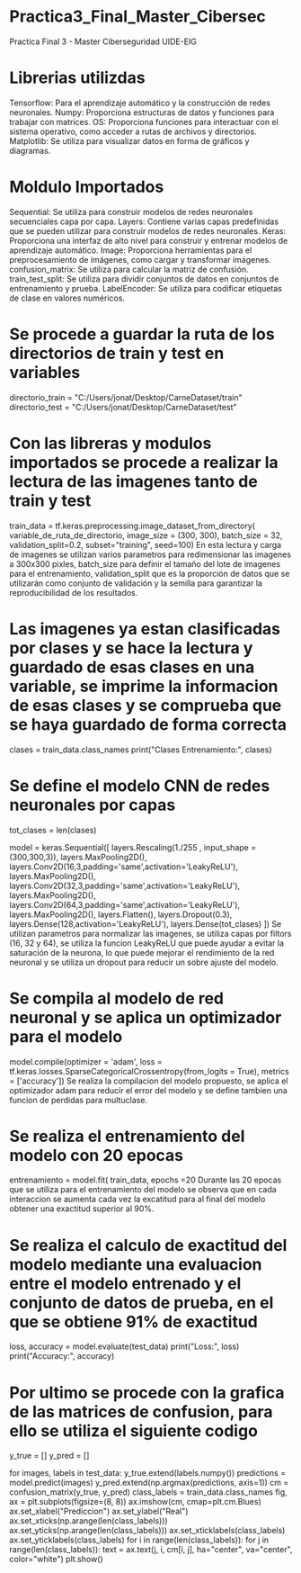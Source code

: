 # Practica3_Final_Master_Cibersec
Practica Final 3 - Master Ciberseguridad UIDE-EIG

# Librerias utilizdas 
Tensorflow: Para el aprendizaje automático y la construcción de redes neuronales.
Numpy: Proporciona estructuras de datos y funciones para trabajar con matrices.
OS: Proporciona funciones para interactuar con el sistema operativo, como acceder a rutas de archivos y directorios.
Matplotlib: Se utiliza para visualizar datos en forma de gráficos y diagramas.

# Moldulo Importados
Sequential: Se utiliza para construir modelos de redes neuronales secuenciales capa por capa.
Layers: Contiene varias capas predefinidas que se pueden utilizar para construir modelos de redes neuronales.
Keras: Proporciona una interfaz de alto nivel para construir y entrenar modelos de aprendizaje automático.
Image: Proporciona herramientas para el preprocesamiento de imágenes, como cargar y transformar imágenes.
confusion_matrix: Se utiliza para calcular la matriz de confusión.
train_test_split: Se utiliza para dividir conjuntos de datos en conjuntos de entrenamiento y prueba.
LabelEncoder: Se utiliza para codificar etiquetas de clase en valores numéricos.

# Se procede a guardar la ruta de los directorios de train y test en variables
directorio_train = "C:/Users/jonat/Desktop/CarneDataset/train"
directorio_test = "C:/Users/jonat/Desktop/CarneDataset/test"

# Con las libreras y modulos importados se procede a realizar la lectura de las imagenes tanto de train y test
train_data = tf.keras.preprocessing.image_dataset_from_directory(
    variable_de_ruta_de_directorio,
    image_size = (300, 300),
    batch_size = 32,
    validation_split=0.2,
    subset="training",
    seed=100)
En esta lectura y carga de imagenes se utilizan varios parametros para redimensionar las imagenes a 300x300 pixles, batch_size para definir el tamaño del lote de imagenes para el entrenamiento, validation_split que es la proporción de datos que se utilizarán como conjunto de validación y la semilla para garantizar la reproducibilidad de los resultados.

# Las imagenes ya estan clasificadas por clases y se hace la lectura y guardado de esas clases en una variable, se imprime la informacion de esas clases y se comprueba que se haya guardado de forma correcta
clases = train_data.class_names
print("Clases Entrenamiento:", clases)

# Se define el modelo CNN de redes neuronales por capas
tot_clases = len(clases)

model = keras.Sequential([
    layers.Rescaling(1./255 , input_shape = (300,300,3)),
    layers.MaxPooling2D(),
    layers.Conv2D(16,3,padding='same',activation='LeakyReLU'),
    layers.MaxPooling2D(),
    layers.Conv2D(32,3,padding='same',activation='LeakyReLU'),
    layers.MaxPooling2D(),
    layers.Conv2D(64,3,padding='same',activation='LeakyReLU'),
    layers.MaxPooling2D(),
    layers.Flatten(),
    layers.Dropout(0.3),
    layers.Dense(128,activation='LeakyReLU'),
    layers.Dense(tot_clases)
])
Se utilizan parametros para normalizar las imagenes, se utiliza capas por filtors (16, 32 y 64), se utiliza la funcion LeakyReLU que puede ayudar a evitar la saturación de la neurona, lo que puede mejorar el rendimiento de la red neuronal y se utiliza un dropout para reducir un sobre ajuste del modelo.

# Se compila al modelo de red neuronal y se aplica un optimizador para el modelo
model.compile(optimizer = 'adam',
             loss = tf.keras.losses.SparseCategoricalCrossentropy(from_logits = True),
             metrics = ['accuracy'])
Se realiza la compilacion del modelo propuesto, se aplica el optimizador adam para reducir el error del modelo y se define tambien una funcion de perdidas para multuclase.

# Se realiza el entrenamiento del modelo con 20 epocas
entrenamiento = model.fit(
train_data,
epochs =20
Durante las 20 epocas que se utiliza para el entrenamiento del modelo se observa que en cada interaccion se aumenta cada vez la excatitud para al final del modelo obtener una exactitud superior al 90%.

# Se realiza el calculo de exactitud del modelo mediante una evaluacion entre el modelo entrenado y el conjunto de datos de prueba, en el que se obtiene 91% de exactitud
loss, accuracy = model.evaluate(test_data)
print("Loss:", loss)
print("Accuracy:", accuracy)

# Por ultimo se procede con la grafica de las matrices de confusion, para ello se utiliza el siguiente codigo

y_true = []
y_pred = []

for images, labels in test_data:
    y_true.extend(labels.numpy())
    predictions = model.predict(images)
    y_pred.extend(np.argmax(predictions, axis=1))
cm = confusion_matrix(y_true, y_pred)
class_labels = train_data.class_names
fig, ax = plt.subplots(figsize=(8, 8))
ax.imshow(cm, cmap=plt.cm.Blues)
ax.set_xlabel("Prediccion")
ax.set_ylabel("Real")
ax.set_xticks(np.arange(len(class_labels)))
ax.set_yticks(np.arange(len(class_labels)))
ax.set_xticklabels(class_labels)
ax.set_yticklabels(class_labels)
for i in range(len(class_labels)):
    for j in range(len(class_labels)):
        text = ax.text(j, i, cm[i, j],
                       ha="center", va="center", color="white")
plt.show()

